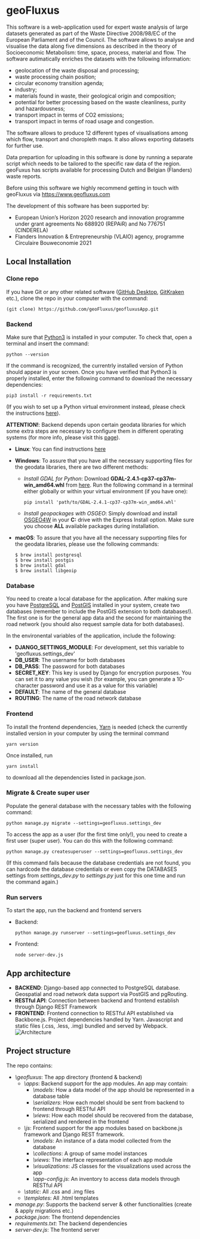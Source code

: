 # geoFluxus
This software is a web-application used for expert waste analysis of large datasets generated as part of the Waste Directive 2008/98/EC of the European Parliament and of the Council.
The software allows to analyse and visualise the data along five dimensions as described in the theory of Socioeconomic Metabolism: time, space, process, material and flow.
The software autimatically enriches the datasets with the following information:
- geolocation of the waste disposal and processing;
- waste processing chain position;
- circular economy transition agenda;
- industry;
- materials found in waste, their geological origin and composition;
- potential for better processing based on the waste cleanliness, purity and hazardousness;
- transport impact in terms of CO2 emissions;
- transport impact in terms of road usage and congestion.

The software allows to produce 12 different types of visualisations among which flow, transport and choropleth maps. It also allows exporting datasets for further use.

Data prepartion for uploading in this software is done by running a separate script which needs to be tailored to the specific raw data of the region. geoFuxus has scripts available for processing Dutch and Belgian (Flanders) waste reports.

Before using this software we highly recommend getting in touch with geoFluxus via https://www.geofluxus.com

The development of this software has been supported by:
- European Union’s Horizon 2020 research and innovation programme under grant agreements No 688920 (REPAiR) and No 776751 (CINDERELA)
- Flanders Innovation & Entrepreneurship (VLAIO) agency, programme Circulaire Bouweconomie 2021


## Local Installation
### Clone repo
If you have Git or any other related software ([GitHub Desktop](https://desktop.github.com/), [GitKraken](https://www.gitkraken.com/) etc.), clone the repo in your computer with the command:

```(git clone) https://github.com/geoFluxus/geofluxusApp.git```

### Backend 
Make sure that [Python3](https://www.python.org/downloads/) is installed in your computer. To check that, open a terminal and insert the command:

```python --version```

If the command is recognized, the currentrly installed version of Python should appear in your screen. Once you have verified that Python3 is properly installed, enter the following command to download the necessary dependencies:

```pip3 install -r requirements.txt```

(If you wish to set up a Python virtual environment instead, please check the instructions [here](https://docs.python.org/3/tutorial/venv.html)).

**ATTENTION!**: Backend depends upon certain geodata libraries for which some extra steps are necessary to configure them in different operating systems (for more info, please visit this [page](https://docs.djangoproject.com/en/3.0/ref/contrib/gis/install/)).

- **Linux**: You can find instructions [here](https://docs.djangoproject.com/en/3.0/ref/contrib/gis/install/)
- **Windows**: To assure that you have all the necessary supporting files for the geodata libraries, 
  there are two different methods:
  - *Install GDAL for Python*: Download **GDAL-2.4.1-cp37-cp37m-win_amd64.whl** from [here](https://www.lfd.uci.edu/~gohlke/pythonlibs/).
    Run the following command in a terminal either globally or within your virtual environment (if you have one):
    ```
    pip install 'path/to/GDAL-2.4.1-cp37-cp37m-win_amd64.whl'
    ```
  - *Install geopackages with OSGEO*: Simply download and install [OSGEO4W](https://trac.osgeo.org/osgeo4w/) in your **C:** drive
    with the Express Install option. Make sure you choose **ALL** available packages during installation.

- **macOS**: To assure that you have all the necessary supporting files for the geodata libraries, please use the following commands:
  ```
  $ brew install postgresql
  $ brew install postgis
  $ brew install gdal
  $ brew install libgeoip
  ```
  
### Database
You need to create a local database for the application. After making sure you have [PostgreSQL](https://www.postgresql.org/) and 
[PostGIS](https://postgis.net/) installed in your system, create two databases (remember to include the PostGIS extension
to both databases!). The first one is for the general app data and the second for maintaining the road network (you should also request sample
data for both databases).

In the environental variables of the application, include the following:
- **DJANGO_SETTINGS_MODULE**: For development, set this variable to 'geofluxus.settings_dev'
- **DB_USER**: The username for both databases
- **DB_PASS**: The password for both databases
- **SECRET_KEY**: This key is used by Django for encryption purposes. You can set it to any value you wish 
  (for example, you can generate a 10-character password and use it as a value for this variable)
- **DEFAULT**: The name of the general database
- **ROUTING**: The name of the road network database

### Frontend
To install the frontend dependencies, [Yarn](https://classic.yarnpkg.com/en/docs/install/#windows-stable) is needed (check the currently installed version in your computer by using the terminal command

```yarn version```

Once installed, run

```yarn install``` 

to download all the dependencies listed in package.json.
  
### Migrate & Create super user
Populate the general database with the necessary tables with the following command:
```
python manage.py migrate --settings=geofluxus.settings_dev
```
To access the app as a user (for the first time only!), you need to create a first user (super user). You can do this with the following command:
```
python manage.py createsuperuser --settings=geofluxus.settings_dev
```
(If this command fails because the database credentials are not found, you can hardcode the database credentials or even 
copy the DATABASES settings from *settings_dev.py* to *settings.py*
just for this one time and run the command again.)

### Run servers
To start the app, run the backend and frontend servers
- Backend: 
  ```
  python manage.py runserver --settings=geofluxus.settings_dev
  ```
- Frontend: 
  ```
  node server-dev.js
  ```

## App architecture
- **BACKEND**: Django-based app connected to PostgreSQL database. Geospatial and road network data support via PostGIS and pgRouting.
- **RESTful API**: Connection between backend and frontend establish through Django REST Framework
- **FRONTEND**: Frontend connection to RESTful API established via Backbone.js. Project dependencies handled by Yarn. Javascript and static files (.css, .less, .img) bundled and served by Webpack.
![Architecture](./geofluxus/static/img/architecture.png)

## Project structure
The repo contains:
- *\geofluxus*: The app directory (frontend & backend)
  - *\apps*: Backend support for the app modules. An app may contain:
    - *\models*: How a data model of the app should be represented in a database table
    - *\serializers*: How each model should be sent from backend to frontend through RESTful API
    - *\views*: How each model should be recovered from the database, serialized and rendered in the frontend
  - *\js*: Frontend support for the app modules based on backbone.js framework and Django REST framework.
    - *\models*: An instance of a data model collected from the database
    - *\collections*: A group of same model instances
    - *\views*: The interface representation of each app module
    - *\visualizations*: JS classes for the visualizations used across the app
    - *\app-config.js*: An inventory to access data models through RESTful API
  - *\static*: All .css and .img files
  - *\templates*: All .html templates
- *manage.py*: Supports the backend server & other functionalities (create & apply migrations etc.)
- *package.json*: The frontend dependencies
- *requirements.txt*: The backend dependencies
- *server-dev.js*: The frontend server
